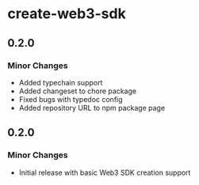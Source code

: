 # create-web3-sdk

## 0.2.0

### Minor Changes

- Added typechain support
- Added changeset to chore package
- Fixed bugs with typedoc config
- Added repository URL to npm package page

## 0.2.0

### Minor Changes

- Initial release with basic Web3 SDK creation support 